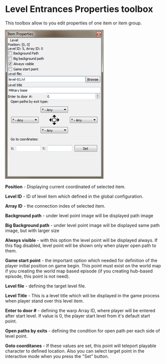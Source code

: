 # Level Entrances Properties toolbox

This toolbox allow to you edit properties of one item or item group.

![](../screenshots/WorldEditing/LevelItemProps.png)

**Position** - Displaying current coordinated of selected item.

**Level ID** - ID of level item which defined in the global configuration.

**Array ID** - the connection indes of selected item.

**Background path** - under level point image will be displayed path image

**Big Background path** - under level point image will be displayed same path image, but with larger size

**Always visible** - with this option the level point will be displayed always. If this flag disabled, level point will be shown only when player open path to them.

**Game start point** - the important option which needed for definition of the player initial position on game begin. This point must exist on the world map if you creating the world map based episode (if you creating hub-based episode, this point is not need).

**Level file** - defining the target level file.

**Level Title** - This is a level title which will be displayed in the game process when player stand over this level item.

**Enter to door #** - defining the warp Array ID, where player will be entered after start level. If value is 0, the player start level from it's default start point.

**Open paths by exits** - defining the <span class="ref_result">condition for open path per each side of level point.</span>

**Goto coorditanes** - If these values are set, this point will teleport playable character to defined location. Also you can select target point in the interactive mode when you press the "Set" button.